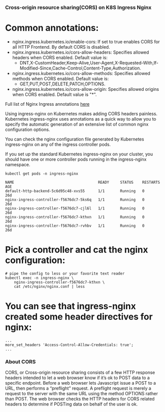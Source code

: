 ### Cross-origin resource sharing(CORS) on K8S Ingress Nginx

# Common annotations:
- nginx.ingress.kubernetes.io/enable-cors: If set to true enables CORS for all HTTP Frontend. By default CORS is disabled.
- nginx.ingress.kubernetes.io/cors-allow-headers: Specifies allowed headers when CORS enabled. Default value is:
  - DNT,X-CustomHeader,Keep-Alive,User-Agent,X-Requested-With,If-Modified-Since,Cache-Control,Content-Type,Authorization.
- nginx.ingress.kubernetes.io/cors-allow-methods: Specifies allowed methods when CORS enabled. Default value is:
  - GET,PUT,POST,DELETE,PATCH,OPTIONS.
- nginx.ingress.kubernetes.io/cors-allow-origin: Specifies allowed origins when CORS enabled. Default value is "*".

Full list of Nginx Ingress annotations [here](https://github.com/kubernetes/ingress-nginx/blob/master/docs/user-guide/nginx-configuration/annotations.md)

Using ingress-nginx on Kubernetes makes adding CORS headers painless. Kubernetes ingress-nginx uses annotations as a quick way to allow you to specify the automatic generation of an extensive list of common nginx configuration options.

You can check the nginx configuration file generated by Kubernetes ingress-nginx on any of the ingress controller pods.

If you set up the standard Kubernetes ingress-nginx on your cluster, you should have one or more controller pods running in the ingress-nginx namespace.

```
kubectl get pods -n ingress-nginx

NAME                                      READY     STATUS    RESTARTS   AGE
default-http-backend-5c6d95c48-xvs55      1/1       Running   0          26d
nginx-ingress-controller-f5676dc7-5ks6q   1/1       Running   0          26d
nginx-ingress-controller-f5676dc7-cjl6l   1/1       Running   0          26d
nginx-ingress-controller-f5676dc7-kthxn   1/1       Running   0          26d
nginx-ingress-controller-f5676dc7-rvhbv   1/1       Running   0          26d
```

# Pick a controller and cat the nginx configuration:

```
# pipe the config to less or your favorite text reader
kubectl exec -n ingress-nginx \
    nginx-ingress-controller-f5676dc7-kthxn \
    cat /etc/nginx/nginx.conf | less
```

# You can see that ingress-nginx created some header directives for nginx:

```
...
more_set_headers 'Access-Control-Allow-Credentials: true';
...
```

### About CORS

CORS, or Cross-origin resource sharing consists of a few HTTP response headers intended to let a web browser know if it’s ok to POST data to a specific endpoint. Before a web browser lets Javascript issue a POST to a URL, then performs a “preflight” request. A preflight request is merely a request to the server with the same URL using the method OPTIONS rather than POST. The web browser checks the HTTP headers for CORS related headers to determine if POSTing data on behalf of the user is ok.
